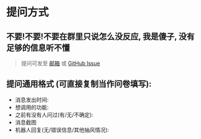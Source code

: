 # 提问方式
## 不要!不要!不要在群里只说怎么没反应, 我是傻子, 没有足够的信息听不懂

>提问可发至 [邮箱](mailto:kanwuqing@163.com) 或 [GitHub Issue](https://github.com/kanwuqing/LegendWechatBot/issues)

## 提问通用格式 (可直接复制当作问卷填写):
- 消息发出时间:
- 想调用的功能:
- 之前有没有人问过(有/无/不确定):
- 消息截图
- 机器人回复(无/错误信息/其他抽风情况):